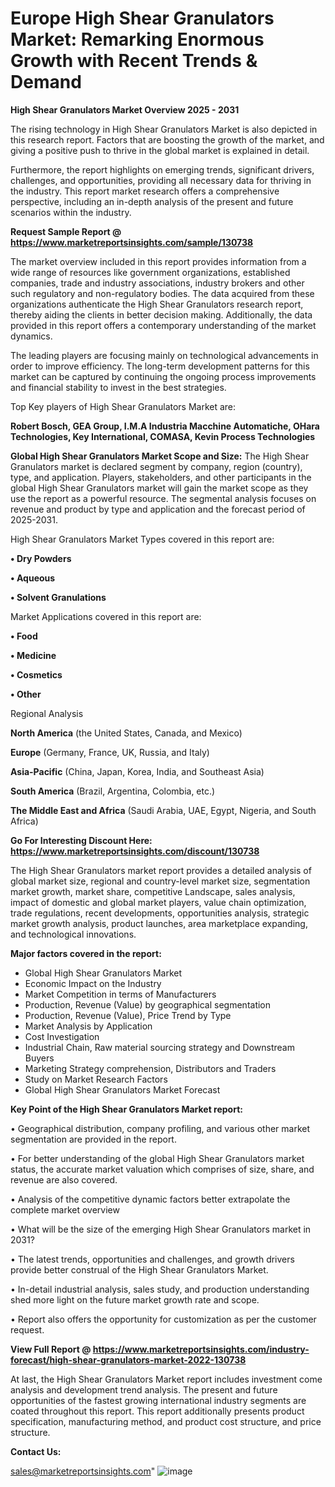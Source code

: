 # Europe High Shear Granulators Market: Remarking Enormous Growth with Recent Trends & Demand

<Strong> High Shear Granulators Market Overview 2025 - 2031</strong>

The rising technology in High Shear Granulators Market is also depicted in this research report. Factors that are boosting the growth of the market, and giving a positive push to thrive in the global market is explained in detail.

Furthermore, the report highlights on emerging trends, significant drivers, challenges, and opportunities, providing all necessary data for thriving in the industry. This report market research offers a comprehensive perspective, including an in-depth analysis of the present and future scenarios within the industry.

<strong>Request Sample Report @ <a href=https://www.marketreportsinsights.com/sample/130738>https://www.marketreportsinsights.com/sample/130738</a></strong>

The market overview included in this report provides information from a wide range of resources like government organizations, established companies, trade and industry associations, industry brokers and other such regulatory and non-regulatory bodies. The data acquired from these organizations authenticate the High Shear Granulators research report, thereby aiding the clients in better decision making. Additionally, the data provided in this report offers a contemporary understanding of the market dynamics.

The leading players are focusing mainly on technological advancements in order to improve efficiency. The long-term development patterns for this market can be captured by continuing the ongoing process improvements and financial stability to invest in the best strategies.

Top Key players of High Shear Granulators Market are:

<strong>Robert Bosch, GEA Group, I.M.A Industria Macchine Automatiche, OHara Technologies, Key International, COMASA, Kevin Process Technologies</strong>

<strong><b>Global High Shear Granulators Market Scope and Size:</b></strong>
The High Shear Granulators market is declared segment by company, region (country), type, and application. Players, stakeholders, and other participants in the global High Shear Granulators market will gain the market scope as they use the report as a powerful resource. The segmental analysis focuses on revenue and product by type and application and the forecast period of 2025-2031.

High Shear Granulators Market Types covered in this report are:

<strong>• Dry Powders

• Aqueous

• Solvent Granulations</strong>

Market Applications covered in this report are:

<strong>• Food

• Medicine

• Cosmetics

• Other</strong> 

Regional Analysis

<strong>North America</strong> (the United States, Canada, and Mexico)

<strong>Europe</strong> (Germany, France, UK, Russia, and Italy)

<strong>Asia-Pacific</strong> (China, Japan, Korea, India, and Southeast Asia)

<strong>South America</strong> (Brazil, Argentina, Colombia, etc.)

<strong>The Middle East and Africa</strong> (Saudi Arabia, UAE, Egypt, Nigeria, and South Africa)

<strong>Go For Interesting Discount Here: <a href=https://www.marketreportsinsights.com/discount/130738>https://www.marketreportsinsights.com/discount/130738</a></strong>

The High Shear Granulators market report provides a detailed analysis of global market size, regional and country-level market size, segmentation market growth, market share, competitive Landscape, sales analysis, impact of domestic and global market players, value chain optimization, trade regulations, recent developments, opportunities analysis, strategic market growth analysis, product launches, area marketplace expanding, and technological innovations.

<strong><b>Major factors covered in the report:</b></strong>
<ul>
  <li>Global High Shear Granulators Market </li>
  <li>Economic Impact on the Industry</li>
  <li>Market Competition in terms of Manufacturers</li>
  <li>Production, Revenue (Value) by geographical segmentation</li>
  <li>Production, Revenue (Value), Price Trend by Type</li>
  <li>Market Analysis by Application</li>
  <li>Cost Investigation</li>
  <li>Industrial Chain, Raw material sourcing strategy and Downstream Buyers</li>
  <li>Marketing Strategy comprehension, Distributors and Traders</li>
  <li>Study on Market Research Factors</li>
  <li>Global High Shear Granulators Market Forecast</li>
</ul>

<strong><b>Key Point of the High Shear Granulators Market report:</b></strong>

• Geographical distribution, company profiling, and various other market segmentation are provided in the report.

• For better understanding of the global High Shear Granulators market status, the accurate market valuation which comprises of size, share, and revenue are also covered.

• Analysis of the competitive dynamic factors better extrapolate the complete market overview

• What will be the size of the emerging High Shear Granulators market in 2031?

• The latest trends, opportunities and challenges, and growth drivers provide better construal of the High Shear Granulators Market.

• In-detail industrial analysis, sales study, and production understanding shed more light on the future market growth rate and scope.

• Report also offers the opportunity for customization as per the customer request.

<strong><b>View Full Report @ <a href=https://www.marketreportsinsights.com/industry-forecast/high-shear-granulators-market-2022-130738>https://www.marketreportsinsights.com/industry-forecast/high-shear-granulators-market-2022-130738</a></b></strong>


At last, the High Shear Granulators Market report includes investment come analysis and development trend analysis. The present and future opportunities of the fastest growing international industry segments are coated throughout this report. This report additionally presents product specification, manufacturing method, and product cost structure, and price structure.

<strong>Contact Us:</strong>

sales@marketreportsinsights.com"
![image](https://github.com/user-attachments/assets/970a3fb8-464e-4ab3-b20c-05a3f9d19d13)
